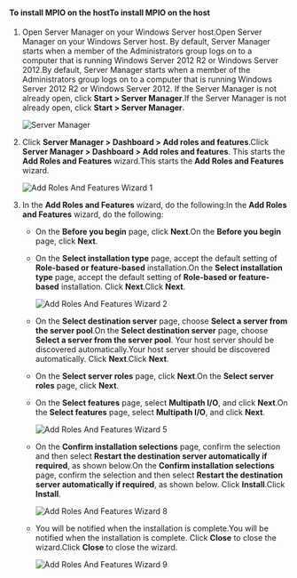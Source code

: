 #### <a name="to-install-mpio-on-the-host"></a><span data-ttu-id="d6da8-101">To install MPIO on the host</span><span class="sxs-lookup"><span data-stu-id="d6da8-101">To install MPIO on the host</span></span>
1. <span data-ttu-id="d6da8-102">Open Server Manager on your Windows Server host.</span><span class="sxs-lookup"><span data-stu-id="d6da8-102">Open Server Manager on your Windows Server host.</span></span> <span data-ttu-id="d6da8-103">By default, Server Manager starts when a member of the Administrators group logs on to a computer that is running Windows Server 2012 R2 or Windows Server 2012.</span><span class="sxs-lookup"><span data-stu-id="d6da8-103">By default, Server Manager starts when a member of the Administrators group logs on to a computer that is running Windows Server 2012 R2 or Windows Server 2012.</span></span> <span data-ttu-id="d6da8-104">If the Server Manager is not already open, click **Start > Server Manager**.</span><span class="sxs-lookup"><span data-stu-id="d6da8-104">If the Server Manager is not already open, click **Start > Server Manager**.</span></span>
   
    ![Server Manager](https://docstestmedia1.blob.core.windows.net/azure-media/includes/media/storsimple-install-mpio-windows-server/IC740997.png)
2. <span data-ttu-id="d6da8-106">Click **Server Manager > Dashboard > Add roles and features**.</span><span class="sxs-lookup"><span data-stu-id="d6da8-106">Click **Server Manager > Dashboard > Add roles and features**.</span></span> <span data-ttu-id="d6da8-107">This starts the **Add Roles and Features** wizard.</span><span class="sxs-lookup"><span data-stu-id="d6da8-107">This starts the **Add Roles and Features** wizard.</span></span>
   
    ![Add Roles And Features Wizard 1](https://docstestmedia1.blob.core.windows.net/azure-media/includes/media/storsimple-install-mpio-windows-server/IC740998.png)
3. <span data-ttu-id="d6da8-109">In the **Add Roles and Features** wizard, do the following:</span><span class="sxs-lookup"><span data-stu-id="d6da8-109">In the **Add Roles and Features** wizard, do the following:</span></span>
   
   * <span data-ttu-id="d6da8-110">On the **Before you begin** page, click **Next**.</span><span class="sxs-lookup"><span data-stu-id="d6da8-110">On the **Before you begin** page, click **Next**.</span></span>
   * <span data-ttu-id="d6da8-111">On the **Select installation type** page, accept the default setting of **Role-based or feature-based** installation.</span><span class="sxs-lookup"><span data-stu-id="d6da8-111">On the **Select installation type** page, accept the default setting of **Role-based or feature-based** installation.</span></span> <span data-ttu-id="d6da8-112">Click **Next**.</span><span class="sxs-lookup"><span data-stu-id="d6da8-112">Click **Next**.</span></span>
     
       ![Add Roles And Features Wizard 2](https://docstestmedia1.blob.core.windows.net/azure-media/includes/media/storsimple-install-mpio-windows-server/IC740999.png)
   * <span data-ttu-id="d6da8-114">On the **Select destination server** page, choose **Select a server from the server pool**.</span><span class="sxs-lookup"><span data-stu-id="d6da8-114">On the **Select destination server** page, choose **Select a server from the server pool**.</span></span> <span data-ttu-id="d6da8-115">Your host server should be discovered automatically.</span><span class="sxs-lookup"><span data-stu-id="d6da8-115">Your host server should be discovered automatically.</span></span> <span data-ttu-id="d6da8-116">Click **Next**.</span><span class="sxs-lookup"><span data-stu-id="d6da8-116">Click **Next**.</span></span>
   * <span data-ttu-id="d6da8-117">On the **Select server roles** page, click **Next**.</span><span class="sxs-lookup"><span data-stu-id="d6da8-117">On the **Select server roles** page, click **Next**.</span></span>
   * <span data-ttu-id="d6da8-118">On the **Select features** page, select **Multipath I/O**, and click **Next**.</span><span class="sxs-lookup"><span data-stu-id="d6da8-118">On the **Select features** page, select **Multipath I/O**, and click **Next**.</span></span>
     
       ![Add Roles And Features Wizard 5](https://docstestmedia1.blob.core.windows.net/azure-media/includes/media/storsimple-install-mpio-windows-server/IC741000.png)
   * <span data-ttu-id="d6da8-120">On the **Confirm installation selections** page, confirm the selection and then select **Restart the destination server automatically if required**, as shown below.</span><span class="sxs-lookup"><span data-stu-id="d6da8-120">On the **Confirm installation selections** page, confirm the selection and then select **Restart the destination server automatically if required**, as shown below.</span></span> <span data-ttu-id="d6da8-121">Click **Install**.</span><span class="sxs-lookup"><span data-stu-id="d6da8-121">Click **Install**.</span></span>
     
       ![Add Roles And Features Wizard 8](https://docstestmedia1.blob.core.windows.net/azure-media/includes/media/storsimple-install-mpio-windows-server/IC741001.png)
   * <span data-ttu-id="d6da8-123">You will be notified when the installation is complete.</span><span class="sxs-lookup"><span data-stu-id="d6da8-123">You will be notified when the installation is complete.</span></span> <span data-ttu-id="d6da8-124">Click **Close** to close the wizard.</span><span class="sxs-lookup"><span data-stu-id="d6da8-124">Click **Close** to close the wizard.</span></span>
     
       ![Add Roles And Features Wizard 9](https://docstestmedia1.blob.core.windows.net/azure-media/includes/media/storsimple-install-mpio-windows-server/IC741002.png)







